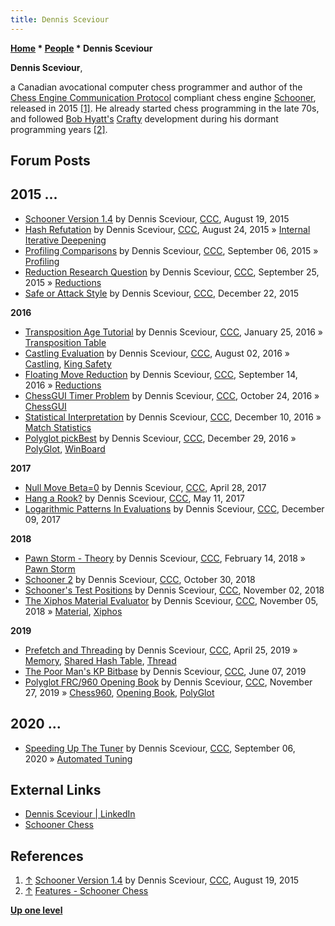 ```yaml
---
title: Dennis Sceviour
---
```

**[Home](Home "Home") * [People](People "People") * Dennis Sceviour**

**Dennis Sceviour**,

a Canadian avocational computer chess programmer and author of the [Chess Engine Communication Protocol](Chess_Engine_Communication_Protocol "Chess Engine Communication Protocol") compliant chess engine [Schooner](Schooner "Schooner"), released in 2015 <a id="cite-note-1" href="#cite-ref-1">[1]</a>. He already started chess programming in the late 70s, and followed [Bob Hyatt's](Robert_Hyatt "Robert Hyatt") [Crafty](Crafty "Crafty") development during his dormant programming years <a id="cite-note-2" href="#cite-ref-2">[2]</a>.

## Forum Posts

## 2015 ...

- [Schooner Version 1.4](http://www.talkchess.com/forum/viewtopic.php?t=57311) by Dennis Sceviour, [CCC](CCC "CCC"), August 19, 2015
- [Hash Refutation](http://www.talkchess.com/forum/viewtopic.php?t=57374) by Dennis Sceviour, [CCC](CCC "CCC"), August 24, 2015 » [Internal Iterative Deepening](Internal_Iterative_Deepening "Internal Iterative Deepening")
- [Profiling Comparisons](http://www.talkchess.com/forum/viewtopic.php?t=57532) by Dennis Sceviour, [CCC](CCC "CCC"), September 06, 2015 » [Profiling](index.php?title=Profiling&action=edit&redlink=1 "Profiling (page does not exist)")
- [Reduction Research Question](http://www.talkchess.com/forum/viewtopic.php?t=57747) by Dennis Sceviour, [CCC](CCC "CCC"), September 25, 2015 » [Reductions](Reductions "Reductions")
- [Safe or Attack Style](http://www.talkchess.com/forum/viewtopic.php?t=58664) by Dennis Sceviour, [CCC](CCC "CCC"), December 22, 2015

**2016**

- [Transposition Age Tutorial](http://www.talkchess.com/forum/viewtopic.php?t=59047) by Dennis Sceviour, [CCC](CCC "CCC"), January 25, 2016 » [Transposition Table](Transposition_Table "Transposition Table")
- [Castling Evaluation](http://www.talkchess.com/forum/viewtopic.php?t=61014) by Dennis Sceviour, [CCC](CCC "CCC"), August 02, 2016 » [Castling](Castling "Castling"), [King Safety](King_Safety "King Safety")
- [Floating Move Reduction](http://www.talkchess.com/forum/viewtopic.php?t=61425) by Dennis Sceviour, [CCC](CCC "CCC"), September 14, 2016 » [Reductions](Reductions "Reductions")
- [ChessGUI Timer Problem](http://www.talkchess.com/forum/viewtopic.php?t=61823) by Dennis Sceviour, [CCC](CCC "CCC"), October 24, 2016 » [ChessGUI](ChessGUI "ChessGUI")
- [Statistical Interpretation](http://www.talkchess.com/forum/viewtopic.php?t=62438) by Dennis Sceviour, [CCC](CCC "CCC"), December 10, 2016 » [Match Statistics](Match_Statistics "Match Statistics")
- [Polyglot pickBest](http://www.talkchess.com/forum/viewtopic.php?t=62642) by Dennis Sceviour, [CCC](CCC "CCC"), December 29, 2016 » [PolyGlot](PolyGlot "PolyGlot"), [WinBoard](WinBoard "WinBoard")

**2017**

- [Null Move Beta=0](http://www.talkchess.com/forum/viewtopic.php?t=63856) by Dennis Sceviour, [CCC](CCC "CCC"), April 28, 2017
- [Hang a Rook?](http://www.talkchess.com/forum/viewtopic.php?t=63961) by Dennis Sceviour, [CCC](CCC "CCC"), May 11, 2017
- [Logarithmic Patterns In Evaluations](http://www.talkchess.com/forum/viewtopic.php?t=65946) by Dennis Sceviour, [CCC](CCC "CCC"), December 09, 2017

**2018**

- [Pawn Storm - Theory](http://www.talkchess.com/forum/viewtopic.php?t=66599) by Dennis Sceviour, [CCC](CCC "CCC"), February 14, 2018 » [Pawn Storm](King_Safety#PawnStorm "King Safety")
- [Schooner 2](http://www.talkchess.com/forum3/viewtopic.php?f=2&t=68775) by Dennis Sceviour, [CCC](CCC "CCC"), October 30, 2018
- [Schooner's Test Positions](http://www.talkchess.com/forum3/viewtopic.php?f=7&t=68810) by Dennis Sceviour, [CCC](CCC "CCC"), November 02, 2018
- [The Xiphos Material Evaluator](http://www.talkchess.com/forum3/viewtopic.php?f=7&t=68842) by Dennis Sceviour, [CCC](CCC "CCC"), November 05, 2018 » [Material](Material "Material"), [Xiphos](Xiphos "Xiphos")

**2019**

- [Prefetch and Threading](http://www.talkchess.com/forum3/viewtopic.php?f=7&t=70586) by Dennis Sceviour, [CCC](CCC "CCC"), April 25, 2019 » [Memory](Memory "Memory"), [Shared Hash Table](Shared_Hash_Table "Shared Hash Table"), [Thread](Thread "Thread")
- [The Poor Man's KP Bitbase](http://www.talkchess.com/forum3/viewtopic.php?f=7&t=70942) by Dennis Sceviour, [CCC](CCC "CCC"), June 07, 2019
- [Polyglot FRC/960 Opening Book](http://www.talkchess.com/forum3/viewtopic.php?f=7&t=72432) by Dennis Sceviour, [CCC](CCC "CCC"), November 27, 2019 » [Chess960](Chess960 "Chess960"), [Opening Book](Opening_Book "Opening Book"), [PolyGlot](PolyGlot "PolyGlot")

## 2020 ...

- [Speeding Up The Tuner](http://www.talkchess.com/forum3/viewtopic.php?f=7&t=75012) by Dennis Sceviour, [CCC](CCC "CCC"), September 06, 2020 » [Automated Tuning](Automated_Tuning "Automated Tuning")

## External Links

- [Dennis Sceviour | LinkedIn](https://www.linkedin.com/in/dennis-sceviour-ab8b438b/)
- [Schooner Chess](https://sites.google.com/site/schoonerchess/home)

## References

1. <a id="cite-ref-1" href="#cite-note-1">↑</a> [Schooner Version 1.4](http://www.talkchess.com/forum/viewtopic.php?t=57311) by Dennis Sceviour, [CCC](CCC "CCC"), August 19, 2015
1. <a id="cite-ref-2" href="#cite-note-2">↑</a> [Features - Schooner Chess](https://sites.google.com/site/schoonerchess/features)

**[Up one level](People "People")**

